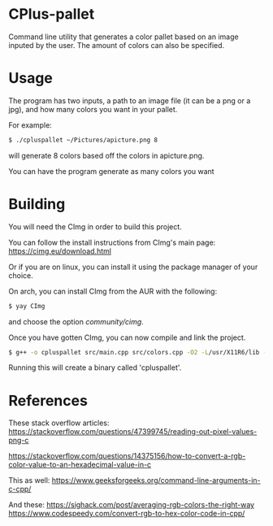 # CPlus-pallet
Command line utility that generates a color pallet based on an image inputed by the user. The amount of colors can also be specified.

# Usage

The program has two inputs, a path to an image file (it can be a png or a jpg), and how many colors you want in your
pallet.

For example:

```bash
$ ./cpluspallet ~/Pictures/apicture.png 8
```
will generate 8 colors based off the colors in apicture.png.

You can have the program generate as many colors you want

# Building
You will need the CImg in order to build this project.

You can follow the install instructions from CImg's main page: 
https://cimg.eu/download.html

Or if you are on linux, you can install it using the package manager of your choice.

On arch, you can install CImg from the AUR with the following:
```bash
$ yay CImg
```
and choose the option *community/cimg*.

Once you have gotten CImg, you can now compile and link the project.

```bash 
$ g++ -o cpluspallet src/main.cpp src/colors.cpp -O2 -L/usr/X11R6/lib -lm -lpthread -lX11
```
 Running this will create a binary called 'cpluspallet'.

# References

These stack overflow articles:
https://stackoverflow.com/questions/47399745/reading-out-pixel-values-png-c

https://stackoverflow.com/questions/14375156/how-to-convert-a-rgb-color-value-to-an-hexadecimal-value-in-c

This as well:
https://www.geeksforgeeks.org/command-line-arguments-in-c-cpp/

And these:
https://sighack.com/post/averaging-rgb-colors-the-right-way
https://www.codespeedy.com/convert-rgb-to-hex-color-code-in-cpp/

